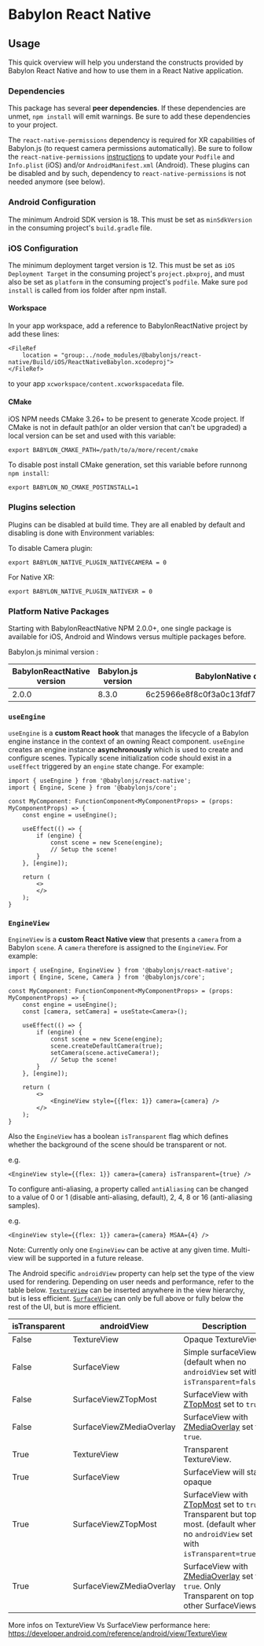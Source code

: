 # Babylon React Native

## Usage

This quick overview will help you understand the constructs provided by Babylon React Native and how to use them in a React Native application.

### Dependencies

This package has several **peer dependencies**. If these dependencies are unmet, `npm install` will emit warnings. Be sure to add these dependencies to your project.

The `react-native-permissions` dependency is required for XR capabilities of Babylon.js (to request camera permissions automatically). Be sure to follow the `react-native-permissions` [instructions](https://github.com/react-native-community/react-native-permissions#setup) to update your `Podfile` and `Info.plist` (iOS) and/or `AndroidManifest.xml` (Android). These plugins can be disabled and by such, dependency to `react-native-permissions` is not needed anymore (see below).

### Android Configuration

The minimum Android SDK version is 18. This must be set as `minSdkVersion` in the consuming project's `build.gradle` file.

### iOS Configuration

The minimum deployment target version is 12. This must be set as `iOS Deployment Target` in the consuming project's `project.pbxproj`, and must also be set as `platform` in the consuming project's `podfile`.
Make sure `pod install` is called from ios folder after npm install.

#### Workspace
In your app workspace, add a reference to BabylonReactNative project by add these lines:
```
<FileRef
    location = "group:../node_modules/@babylonjs/react-native/Build/iOS/ReactNativeBabylon.xcodeproj">
</FileRef>
```
to your app `xcworkspace/content.xcworkspacedata` file.

#### CMake
iOS NPM needs CMake 3.26+ to be present to generate Xcode project. If CMake is not in default path(or an older version that can't be upgraded) a local version can be set and used with this variable:

```
export BABYLON_CMAKE_PATH=/path/to/a/more/recent/cmake
```

To disable post install CMake generation, set this variable before runnong `npm install`:
```
export BABYLON_NO_CMAKE_POSTINSTALL=1
```

### Plugins selection

Plugins can be disabled at build time. They are all enabled by default and disabling is done with Environment variables:

To disable Camera plugin:
```
export BABYLON_NATIVE_PLUGIN_NATIVECAMERA = 0
```

For Native XR:
```
export BABYLON_NATIVE_PLUGIN_NATIVEXR = 0
```

### Platform Native Packages

Starting with BabylonReactNative NPM 2.0.0+, one single package is available for iOS, Android and Windows versus multiple packages before.

Babylon.js minimal version :

|BabylonReactNative version | Babylon.js version | BabylonNative commit |
| ----------- | ------------------------ | --- |
|2.0.0 | 8.3.0 | 6c25966e8f8c0f3a0c13fdf77064f1bde790391f


### `useEngine`

`useEngine` is a **custom React hook** that manages the lifecycle of a Babylon engine instance in the context of an owning React component. `useEngine` creates an engine instance **asynchronously** which is used to create and configure scenes. Typically scene initialization code should exist in a `useEffect` triggered by an `engine` state change. For example:

```tsx
import { useEngine } from '@babylonjs/react-native';
import { Engine, Scene } from '@babylonjs/core';

const MyComponent: FunctionComponent<MyComponentProps> = (props: MyComponentProps) => {
    const engine = useEngine();

    useEffect(() => {
        if (engine) {
            const scene = new Scene(engine);
            // Setup the scene!
        }
    }, [engine]);

    return (
        <>
        </>
    );
}
```

### `EngineView`

`EngineView` is a **custom React Native view** that presents a `camera` from a Babylon `scene`. A `camera` therefore is assigned to the `EngineView`. For example:

```tsx
import { useEngine, EngineView } from '@babylonjs/react-native';
import { Engine, Scene, Camera } from '@babylonjs/core';

const MyComponent: FunctionComponent<MyComponentProps> = (props: MyComponentProps) => {
    const engine = useEngine();
    const [camera, setCamera] = useState<Camera>();

    useEffect(() => {
        if (engine) {
            const scene = new Scene(engine);
            scene.createDefaultCamera(true);
            setCamera(scene.activeCamera!);
            // Setup the scene!
        }
    }, [engine]);

    return (
        <>
            <EngineView style={{flex: 1}} camera={camera} />
        </>
    );
}
```

Also the `EngineView` has a boolean `isTransparent` flag which defines whether the background of the scene should be transparent or not.

e.g.

```tsx
<EngineView style={{flex: 1}} camera={camera} isTransparent={true} />
```
To configure anti-aliasing, a property called `antiAliasing` can be changed to a value of 0 or 1 (disable anti-aliasing, default), 2, 4, 8 or 16 (anti-aliasing samples).

e.g.

```tsx
<EngineView style={{flex: 1}} camera={camera} MSAA={4} />
```

Note: Currently only one `EngineView` can be active at any given time. Multi-view will be supported in a future release.

The Android specific `androidView` property can help set the type of the view used for rendering. Depending on user needs and performance, refer to the table below. [`TextureView`](https://developer.android.com/reference/android/view/TextureView) can be inserted anywhere in the view hierarchy, but is less efficient. [`SurfaceView`](https://developer.android.com/reference/android/view/SurfaceView) can only be full above or fully below the rest of the UI, but is more efficient.

| isTransparent | androidView        | Description |
| ----------- | ------------------------ | ----------- |
| False       | TextureView              | Opaque TextureView.
| False       | SurfaceView              | Simple surfaceView (default when no `androidView` set with `isTransparent=false`).
| False       | SurfaceViewZTopMost      | SurfaceView with [ZTopMost](https://developer.android.com/reference/android/view/SurfaceView#setZOrderOnTop(boolean)) set to `true`.
| False       | SurfaceViewZMediaOverlay | SurfaceView with [ZMediaOverlay](https://developer.android.com/reference/android/view/SurfaceView#setZOrderMediaOverlay(boolean)) set to `true`.
| True        | TextureView              | Transparent TextureView.
| True        | SurfaceView              | SurfaceView will stay opaque
| True        | SurfaceViewZTopMost      | SurfaceView with [ZTopMost](https://developer.android.com/reference/android/view/SurfaceView#setZOrderOnTop(boolean)) set to `true`. Transparent but top most. (default when no `androidView` set with `isTransparent=true`)
| True        | SurfaceViewZMediaOverlay | SurfaceView with [ZMediaOverlay](https://developer.android.com/reference/android/view/SurfaceView#setZOrderMediaOverlay(boolean)) set to `true`. Only Transparent on top of other SurfaceViews.

More infos on TextureView Vs SurfaceView performance here:
https://developer.android.com/reference/android/view/TextureView
